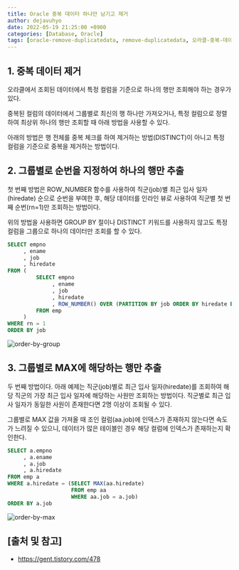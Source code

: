 ```yaml
---
title: Oracle 중복 데이터 하나만 남기고 제거
author: dejavuhyo
date: 2022-05-19 21:25:00 +0900
categories: [Database, Oracle]
tags: [oracle-remove-duplicatedata, remove-duplicatedata, 오라클-중복-데이터-제거, 중복-데이터-제거]
---
```


## 1. 중복 데이터 제거
오라클에서 조회된 데이터에서 특정 컬럼을 기준으로 하나의 행만 조회해야 하는 경우가 있다.

중복된 컬럼의 데이터에서 그룹별로 최신의 행 하나만 가져오거나, 특정 컬럼으로 정렬하여 최상위 하나의 행만 조회할 때 아래 방법을 사용할 수 있다.

아래의 방법은 행 전체를 중복 체크를 하여 제거하는 방법(DISTINCT)이 아니고 특정 컬럼을 기준으로 중복을 제거하는 방법이다.

## 2. 그룹별로 순번을 지정하여 하나의 행만 추출
첫 번째 방법은 ROW_NUMBER 함수를 사용하여 직군(job)별 최근 입사 일자(hiredate) 순으로 순번을 부여한 후, 해당 데이터를 인라인 뷰로 사용하여 직군별 첫 번째 순번(rn=1)만 조회하는 방법이다.

위의 방법을 사용하면 GROUP BY 절이나 DISTINCT 키워드를 사용하지 않고도 특정 컬럼을 그룹으로 하나의 데이터만 조회를 할 수 있다.

```sql
SELECT empno
     , ename
     , job
     , hiredate
FROM (
         SELECT empno
              , ename
              , job
              , hiredate
              , ROW_NUMBER() OVER (PARTITION BY job ORDER BY hiredate DESC) AS rn
         FROM emp
     )
WHERE rn = 1
ORDER BY job
```

![order-by-group](/assets/img/2021-05-28-integration-git-branch/order-by-group.png)

## 3. 그룹별로 MAX에 해당하는 행만 추출
두 번째 방법이다. 아래 예제는 직군(job)별로 최근 입사 일자(hiredate)를 조회하여 해당 직군의 가장 최근 입사 일자에 해당하는 사원만 조회하는 방법이다. 직군별로 최근 입사 일자가 동일한 사원이 존재한다면 2명 이상이 조회될 수 있다.

그룹별로 MAX 값을 가져올 때 조인 컬럼(aa.job)에 인덱스가 존재하지 않는다면 속도가 느려질 수 있으니, 데이터가 많은 테이블인 경우 해당 컬럼에 인덱스가 존재하는지 확인한다.

```sql
SELECT a.empno
     , a.ename
     , a.job
     , a.hiredate
FROM emp a
WHERE a.hiredate = (SELECT MAX(aa.hiredate)
                    FROM emp aa
                    WHERE aa.job = a.job)
ORDER BY a.job
```

![order-by-max](/assets/img/2021-05-28-integration-git-branch/order-by-max.png)

## [출처 및 참고]
* <https://gent.tistory.com/478>
